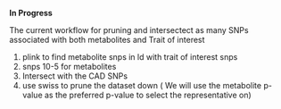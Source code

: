 **In Progress**

The current workflow for pruning and intersectect as many SNPs associated with both metabolites and Trait of interest

1) plink to find metabolite snps in ld with trait of interest snps
2) snps 10-5 for metabolites
3) Intersect with the CAD SNPs
4) use swiss to prune the dataset down ( We will use the metabolite p-value as the preferred p-value to select the representative on)



